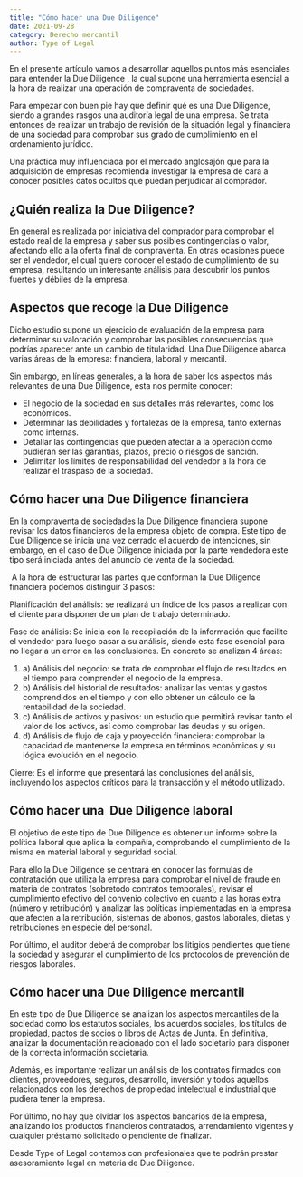 ```yaml
---
title: "Cómo hacer una Due Diligence"
date: 2021-09-28
category: Derecho mercantil
author: Type of Legal
---
```


En el presente artículo vamos a desarrollar aquellos puntos más esenciales para entender la Due Diligence , la cual supone una herramienta esencial a la hora de realizar una operación de compraventa de sociedades.

Para empezar con buen pie hay que definir qué es una Due Diligence, siendo a grandes rasgos una auditoría legal de una empresa. Se trata entonces de realizar un trabajo de revisión de la situación legal y financiera de una sociedad para comprobar sus grado de cumplimiento en el ordenamiento jurídico.

Una práctica muy influenciada por el mercado anglosajón que para la adquisición de empresas recomienda investigar la empresa de cara a conocer posibles datos ocultos que puedan perjudicar al comprador.

**¿Quién realiza la Due Diligence?**
------------------------------------

En general es realizada por iniciativa del comprador para comprobar el estado real de la empresa y saber sus posibles contingencias o valor, afectando ello a la oferta final de compraventa. En otras ocasiones puede ser el vendedor, el cual quiere conocer el estado de cumplimiento de su empresa, resultando un interesante análisis para descubrir los puntos fuertes y débiles de la empresa.

**Aspectos que recoge la Due Diligence**
----------------------------------------

Dicho estudio supone un ejercicio de evaluación de la empresa para determinar su valoración y comprobar las posibles consecuencias que podrías aparecer ante un cambio de titularidad. Una Due Diligence abarca varias áreas de la empresa: financiera, laboral y mercantil.

Sin embargo, en líneas generales, a la hora de saber los aspectos más relevantes de una Due Diligence, esta nos permite conocer:

*   El negocio de la sociedad en sus detalles más relevantes, como los económicos.
*   Determinar las debilidades y fortalezas de la empresa, tanto externas como internas.
*   Detallar las contingencias que pueden afectar a la operación como pudieran ser las garantías, plazos, precio o riesgos de sanción.
*   Delimitar los límites de responsabilidad del vendedor a la hora de realizar el traspaso de la sociedad.

**Cómo hacer una Due Diligence financiera**
-------------------------------------------

En la compraventa de sociedades la Due Diligence financiera supone revisar los datos financieros de la empresa objeto de compra. Este tipo de Due Diligence se inicia una vez cerrado el acuerdo de intenciones, sin embargo, en el caso de Due Diligence iniciada por la parte vendedora este tipo será iniciada antes del anuncio de venta de la sociedad.

 A la hora de estructurar las partes que conforman la Due Diligence financiera podemos distinguir 3 pasos:

Planificación del análisis: se realizará un índice de los pasos a realizar con el cliente para disponer de un plan de trabajo determinado.

Fase de análisis: Se inicia con la recopilación de la información que facilite el vendedor para luego pasar a su análisis, siendo esta fase esencial para no llegar a un error en las conclusiones. En concreto se analizan 4 áreas:

1.  a) Análisis del negocio: se trata de comprobar el flujo de resultados en el tiempo para comprender el negocio de la empresa.
2.  b) Análisis del historial de resultados: analizar las ventas y gastos comprendidos en el tiempo y con ello obtener un cálculo de la rentabilidad de la sociedad.
3.  c) Análisis de activos y pasivos: un estudio que permitirá revisar tanto el valor de los activos, así como comprobar las deudas y su origen.
4.  d) Análisis de flujo de caja y proyección financiera: comprobar la capacidad de mantenerse la empresa en términos económicos y su lógica evolución en el negocio.

Cierre: Es el informe que presentará las conclusiones del análisis, incluyendo los aspectos críticos para la transacción y el método utilizado.

**Cómo hacer una  Due Diligence laboral**
-----------------------------------------

El objetivo de este tipo de Due Diligence es obtener un informe sobre la política laboral que aplica la compañía, comprobando el cumplimiento de la misma en material laboral y seguridad social.

Para ello la Due Diligence se centrará en conocer las formulas de contratación que utiliza la empresa para comprobar el nivel de fraude en materia de contratos (sobretodo contratos temporales), revisar el cumplimiento efectivo del convenio colectivo en cuanto a las horas extra (número y retribución) y analizar las políticas implementadas en la empresa que afecten a la retribución, sistemas de abonos, gastos laborales, dietas y retribuciones en especie del personal.

Por último, el auditor deberá de comprobar los litigios pendientes que tiene la sociedad y asegurar el cumplimiento de los protocolos de prevención de riesgos laborales.

**Cómo hacer una Due Diligence mercantil**
------------------------------------------

En este tipo de Due Diligence se analizan los aspectos mercantiles de la sociedad como los estatutos sociales, los acuerdos sociales, los títulos de propiedad, pactos de socios o libros de Actas de Junta. En definitiva, analizar la documentación relacionado con el lado societario para disponer de la correcta información societaria.

Además, es importante realizar un análisis de los contratos firmados con clientes, proveedores, seguros, desarrollo, inversión y todos aquellos relacionados con los derechos de propiedad intelectual e industrial que pudiera tener la empresa.

Por último, no hay que olvidar los aspectos bancarios de la empresa, analizando los productos financieros contratados, arrendamiento vigentes y cualquier préstamo solicitado o pendiente de finalizar.

Desde Type of Legal contamos con profesionales que te podrán prestar asesoramiento legal en materia de Due Diligence.
